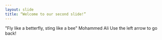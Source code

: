 ```yaml
---
layout: slide
title: “Welcome to our second slide!”
---
```

"Fly like a betterfly, sting like a bee" Mohammed Ali
Use the left arrow to go back!
